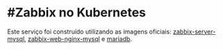 #Zabbix no Kubernetes
======
Este serviço foi construído utilizando as imagens oficiais: [zabbix-server-mysql](https://hub.docker.com/r/zabbix/zabbix-server-mysql), [zabbix-web-nginx-mysql](https://hub.docker.com/r/zabbix/zabbix-web-nginx-mysql) e [mariadb](https://hub.docker.com/_/mariadb).

